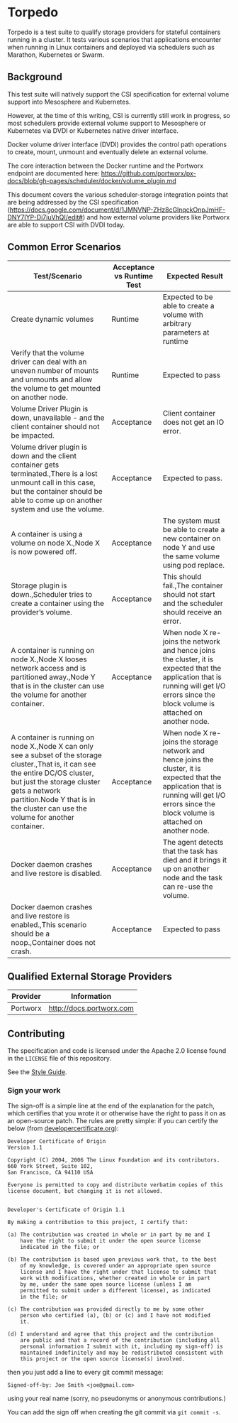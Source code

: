 # Torpedo
Torpedo is a test suite to qualify storage providers for stateful containers running in a cluster.  It tests various scenarios that applications encounter when running in Linux containers and deployed via schedulers such as Marathon, Kubernetes or Swarm.

## Background
This test suite will natively support the CSI specification for external volume support into Mesosphere and Kubernetes.

However, at the time of this writing, CSI is currently still work in progress, so most schedulers provide external volume support to Mesosphere or Kubernetes via DVDI or Kubernetes native driver interface.

Docker volume driver interface (DVDI) provides the control path operations to create, mount, unmount and eventually delete an external volume.

The core interaction between the Docker runtime and the Portworx endpoint are documented here: https://github.com/portworx/px-docs/blob/gh-pages/scheduler/docker/volume_plugin.md

This document covers the various scheduler-storage integration points that are being addressed by the CSI specification (https://docs.google.com/document/d/1JMNVNP-ZHz8cGlnqckOnpJmHF-DNY7IYP-Di7iuVhQI/edit#) and how external volume providers like Portworx are able to support CSI with DVDI today.

## Common Error Scenarios
| Test/Scenario                                                                                                                                                                                                                                                      | Acceptance vs Runtime Test | Expected Result                                                                                                                                                                                   |
|--------------------------------------------------------------------------------------------------------------------------------------------------------------------------------------------------------------------------------------------------------------------|----------------------------|---------------------------------------------------------------------------------------------------------------------------------------------------------------------------------------------------|
| Create dynamic volumes                                                                                                                                                                                                                                             | Runtime                    | Expected to be able to create a volume with arbitrary parameters at runtime                                                                                                                       |
| Verify that the volume driver can deal with an uneven number of mounts and unmounts and allow the volume to get mounted on another node.                                                                                                                           | Runtime                    | Expected to pass                                                                                                                                                                                  |
| Volume Driver Plugin is down, unavailable - and the client container should not be impacted.                                                                                                                                                                       | Acceptance                 | Client container does not get an IO error.                                                                                                                                                        |
| Volume driver plugin is down and the client container gets terminated.,There is a lost unmount call in this case, but the container should be able to come up on another system and use the volume.                                                                | Acceptance                 | Expected to pass.                                                                                                                                                                                 |
| A container is using a volume on node X.,Node X is now powered off.                                                                                                                                                                                                | Acceptance                 | The system must be able to create a new container on node Y and use the same volume using pod replace.                                                                                            |
| Storage plugin is down.,Scheduler tries to create a container using the provider’s volume.                                                                                                                                                                         | Acceptance                 | This should fail.,The container should not start and the scheduler should receive an error.                                                                                                       |
| A container is running on node X.,Node X looses network access and is partitioned away.,Node Y that is in the cluster can use the volume for another container.                                                                                                    | Acceptance                 | When node X re-joins the network and hence joins the cluster, it is expected that the application that is running will get I/O errors since the block volume is attached on another node.         |
| A container is running on node X.,Node X can only see a subset of the storage cluster.,That is, it can see the entire DC/OS cluster, but just the storage cluster gets a network partition.Node Y that is in the cluster can use the volume for another container. | Acceptance                 | When node X re-joins the storage network and hence joins the cluster, it is expected that the application that is running will get I/O errors since the block volume is attached on another node. |
| Docker daemon crashes and live restore is disabled.                                                                                                                                                                                                                | Acceptance                 | The agent detects that the task has died and it brings it up on another node and the task can re-use the volume.                                                                                  |
| Docker daemon crashes and live restore is enabled.,This scenario should be a noop.,Container does not crash.                                                                                                                                                       | Acceptance                 | Expected to pass                                                                                                                                                                                  |

## Qualified External Storage Providers
| Provider                         | Information              |
|----------------------------------|--------------------------|
| Portworx                         | http://docs.portworx.com |

## Contributing

The specification and code is licensed under the Apache 2.0 license found in 
the `LICENSE` file of this repository.  

See the [Style Guide](STYLEGUIDE.md).

### Sign your work

The sign-off is a simple line at the end of the explanation for the
patch, which certifies that you wrote it or otherwise have the right to
pass it on as an open-source patch.  The rules are pretty simple: if you
can certify the below (from
[developercertificate.org](http://developercertificate.org/)):

```
Developer Certificate of Origin
Version 1.1

Copyright (C) 2004, 2006 The Linux Foundation and its contributors.
660 York Street, Suite 102,
San Francisco, CA 94110 USA

Everyone is permitted to copy and distribute verbatim copies of this
license document, but changing it is not allowed.


Developer's Certificate of Origin 1.1

By making a contribution to this project, I certify that:

(a) The contribution was created in whole or in part by me and I
    have the right to submit it under the open source license
    indicated in the file; or

(b) The contribution is based upon previous work that, to the best
    of my knowledge, is covered under an appropriate open source
    license and I have the right under that license to submit that
    work with modifications, whether created in whole or in part
    by me, under the same open source license (unless I am
    permitted to submit under a different license), as indicated
    in the file; or

(c) The contribution was provided directly to me by some other
    person who certified (a), (b) or (c) and I have not modified
    it.

(d) I understand and agree that this project and the contribution
    are public and that a record of the contribution (including all
    personal information I submit with it, including my sign-off) is
    maintained indefinitely and may be redistributed consistent with
    this project or the open source license(s) involved.
```

then you just add a line to every git commit message:

    Signed-off-by: Joe Smith <joe@gmail.com>

using your real name (sorry, no pseudonyms or anonymous contributions.)

You can add the sign off when creating the git commit via `git commit -s`.
